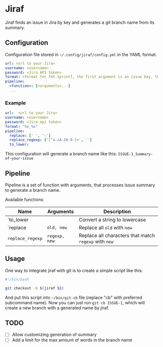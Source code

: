 # Jiraf

Jiraf finds an issue in Jira by key and generates a git branch name from its summary.

## Configuration

Configuration file stored in `~/.config/jiraf/config.yml` in the YAML format.

```yaml
url: <url to your Jira>
username: <username>
password: <Jira API token>
format: <format for fmt.Sprintf, the first argument is an issue key, the second one is generated summary>
pipeline:
  <function>: [<arguments>...]
  ...
```

### Example

```yaml
url:  <url to your Jira>
username: <username>
password: <Jira api token>
format: "%s_%s"
pipeline:
  replace: [' ', '-']
  replace_regexp: ['[^a-zA-Z0-9-]+', '']
  to_lower:
```

This configuration will generate a branch name like this: `ISSUE-1_Summary-of-your-issue`

## Pipeline

Pipeline is a set of function with arguments, that processes issue summary to generate a branch name.

Available functions:

| Name             | Arguments     | Description                                           |
|------------------|---------------|-------------------------------------------------------|
| `to_lower        |               | Convert a string to lowercase                         |
| `replace         | `old, new`    | Replace all `old` with `new`                          |
| `replace_regexp` | `regexp, new` | Replace all characters that match `regexp` with `new` |

## Usage

One way to integrate jiraf with git is to create a simple script like this:

```bash
#!/bin/bash

git checkout -b $(jiraf $1)
```

And put this script into `~/bin/git-cb` file (replace "cb" with preferred subcommand name). Now you can just run `git cb ISSUE-1`, which will create a new branch with a generated name by jiraf.

## TODO

- [ ] Allow customizing generation of summary
- [ ] Add a limit for the max amount of words in the branch name
